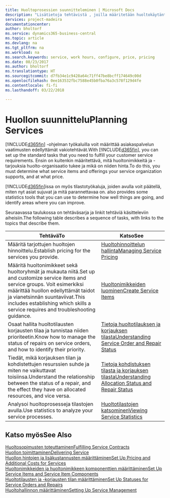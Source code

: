 ```yaml
---
title: Huoltoprosessien suunnitteleminen | Microsoft Docs
description: "Lisätietoja tehtävistä , joilla määritetään huoltokäytäntöjen ja -prosessien määrityksessä käytettävät säännöt ja arvot."
services: project-madeira
documentationcenter: 
author: bholtorf
ms.service: dynamics365-business-central
ms.topic: article
ms.devlang: na
ms.tgt_pltfrm: na
ms.workload: na
ms.search.keywords: service, work hours, configure, price, pricing
ms.date: 08/23/2017
ms.author: bholtorf
ms.translationtype: HT
ms.sourcegitcommit: d7fb34e1c9428a64c71ff47be8bcff174649c00d
ms.openlocfilehash: 0ee163532fbc7588e45b0fba76a3c578f129d4fe
ms.contentlocale: fi-fi
ms.lasthandoff: 03/22/2018

---
```

# <a name="planning-services"></a><span data-ttu-id="8ff7c-103">Huollon suunnittelu</span><span class="sxs-lookup"><span data-stu-id="8ff7c-103">Planning Services</span></span>
<span data-ttu-id="8ff7c-104">[!INCLUDE[d365fin](includes/d365fin_md.md)] -ohjelman työkaluilla voit määrittää asiakaspalvelun vaatimusten edellyttämät vakiotehtävät.</span><span class="sxs-lookup"><span data-stu-id="8ff7c-104">With [!INCLUDE[d365fin](includes/d365fin_md.md)], you can set up the standard tasks that you need to fulfill your customer service requirements.</span></span> <span data-ttu-id="8ff7c-105">Ensin on kuitenkin määritettävä, mitä huoltonimikkeitä ja -tarjouksia huolto-organisaatio tukee ja mikä on niiden hinta.</span><span class="sxs-lookup"><span data-stu-id="8ff7c-105">To do this, you must determine what service items and offerings your service organization supports, and at what price.</span></span>   

[!INCLUDE[d365fin](includes/d365fin_md.md)]<span data-ttu-id="8ff7c-106">issa on myös tilastotyökaluja, joiden avulla voit päätellä, miten nyt asiat sujuvat ja mitä parannettavaa on.</span><span class="sxs-lookup"><span data-stu-id="8ff7c-106"> also provides some statistics tools that you can use to determine how well things are going, and identify areas where you can improve.</span></span>
  
<span data-ttu-id="8ff7c-107">Seuraavassa taulukossa on tehtäväsarja ja linkit tehtäviä käsitteleviin aiheisiin.</span><span class="sxs-lookup"><span data-stu-id="8ff7c-107">The following table describes a sequence of tasks, with links to the topics that describe them.</span></span>   
  
|<span data-ttu-id="8ff7c-108">**Tehtävä**</span><span class="sxs-lookup"><span data-stu-id="8ff7c-108">**To**</span></span>|<span data-ttu-id="8ff7c-109">**Katso**</span><span class="sxs-lookup"><span data-stu-id="8ff7c-109">**See**</span></span>|  
|------------|-------------|  
|<span data-ttu-id="8ff7c-110">Määritä tarjottujen huoltojen hinnoittelu.</span><span class="sxs-lookup"><span data-stu-id="8ff7c-110">Establish pricing for the services you provide.</span></span>|[<span data-ttu-id="8ff7c-111">Huoltohinnoittelun hallinta</span><span class="sxs-lookup"><span data-stu-id="8ff7c-111">Managing Service Pricing</span></span>](service-service-price-management.md)|
|<span data-ttu-id="8ff7c-112">Määritä huoltonimikkeet sekä huoltoryhmät ja mukauta niitä.</span><span class="sxs-lookup"><span data-stu-id="8ff7c-112">Set up and customize service items and service groups.</span></span> <span data-ttu-id="8ff7c-113">Voit esimerkiksi määrittää huollon edellyttämät taidot ja vianetsinnän suuntaviivat.</span><span class="sxs-lookup"><span data-stu-id="8ff7c-113">This includes establishing which skills a service requires and troubleshooting guidance.</span></span>| [<span data-ttu-id="8ff7c-114">Huoltonimikkeiden luominen</span><span class="sxs-lookup"><span data-stu-id="8ff7c-114">Create Service Items</span></span>](service-how-to-create-service-items.md)|  
|<span data-ttu-id="8ff7c-115">Osaat hallita huoltotilausten korjausten tilaa ja tunnistaa niiden prioriteetin.</span><span class="sxs-lookup"><span data-stu-id="8ff7c-115">Know how to manage the status of repairs on service orders, and how to identify their priority.</span></span>|[<span data-ttu-id="8ff7c-116">Tietoja huoltotilauksen ja korjauksen tilasta</span><span class="sxs-lookup"><span data-stu-id="8ff7c-116">Understanding Service Order and Repair Status</span></span>](service-service-order-status-and-repair-status.md)|  
|<span data-ttu-id="8ff7c-117">Tiedät, mikä korjauksen tilan ja kohdistettujen resurssien suhde ja miten ne vaikuttavat toisiinsa.</span><span class="sxs-lookup"><span data-stu-id="8ff7c-117">Understand the relationship between the status of a repair, and the effect they have on allocated resources, and vice versa.</span></span>|[<span data-ttu-id="8ff7c-118">Tietoja kohdistuksen tilasta ja korjauksen tilasta</span><span class="sxs-lookup"><span data-stu-id="8ff7c-118">Understanding Allocation Status and Repair Status</span></span>](service-allocation-status-and-repair-status.md)|  
|<span data-ttu-id="8ff7c-119">Analysoi huoltoprosesseja tilastojen avulla.</span><span class="sxs-lookup"><span data-stu-id="8ff7c-119">Use statistics to analyze your service processes.</span></span> | [<span data-ttu-id="8ff7c-120">Huoltotilastojen katsominen</span><span class="sxs-lookup"><span data-stu-id="8ff7c-120">Viewing Service Statistics</span></span>](service-service-statistics.md) |

## <a name="see-also"></a><span data-ttu-id="8ff7c-121">Katso myös</span><span class="sxs-lookup"><span data-stu-id="8ff7c-121">See Also</span></span>
[<span data-ttu-id="8ff7c-122">Huoltosopimusten toteuttaminen</span><span class="sxs-lookup"><span data-stu-id="8ff7c-122">Fulfilling Service Contracts</span></span>](service-fulfill-service-contracts.md)  
[<span data-ttu-id="8ff7c-123">Huollon toimittaminen</span><span class="sxs-lookup"><span data-stu-id="8ff7c-123">Delivering Service</span></span>](service-deliver-service.md)  
[<span data-ttu-id="8ff7c-124">Huollon hintojen ja lisäkustannusten määrittäminen</span><span class="sxs-lookup"><span data-stu-id="8ff7c-124">Set Up Pricing and Additional Costs for Services</span></span>](service-how-setup-service-costs-pricing.md)  
[<span data-ttu-id="8ff7c-125">Huoltonimikkeiden ja huoltonimikkeen komponenttien määrittäminen</span><span class="sxs-lookup"><span data-stu-id="8ff7c-125">Set Up Service Items and Service Item Components</span></span>](service-how-setup-service-items.md)  
[<span data-ttu-id="8ff7c-126">Huoltotilausten ja -korjausten tilan määrittäminen</span><span class="sxs-lookup"><span data-stu-id="8ff7c-126">Set Up Statuses for Service Orders and Repairs</span></span>](service-order-repair-status.md)  
[<span data-ttu-id="8ff7c-127">Huoltohallinnon määrittäminen</span><span class="sxs-lookup"><span data-stu-id="8ff7c-127">Setting Up Service Management</span></span>](service-setup-service.md)  

